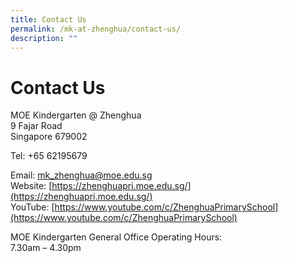 ```yaml
---
title: Contact Us
permalink: /mk-at-zhenghua/contact-us/
description: ""
---
```

# Contact Us

MOE Kindergarten @ Zhenghua    
9 Fajar Road   
Singapore 679002


Tel: +65 62195679

  

Email: [mk\_zhenghua@moe.edu.sg](mailto:mk_zhenghua@moe.edu.sg)   
Website: [https://zhenghuapri.moe.edu.sg/](https://zhenghuapri.moe.edu.sg/)    
YouTube: [https://www.youtube.com/c/ZhenghuaPrimarySchool](https://www.youtube.com/c/ZhenghuaPrimarySchool)
  

MOE Kindergarten General Office Operating Hours:    
7.30am – 4.30pm